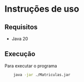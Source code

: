 # Instruções de uso

## Requisitos

- Java 20

## Execução

Para executar o programa

```bash
    java -jar ./Matriculas.jar
```
